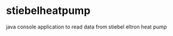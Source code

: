 stiebelheatpump
===============

java console application to read data from stiebel eltron heat pump
